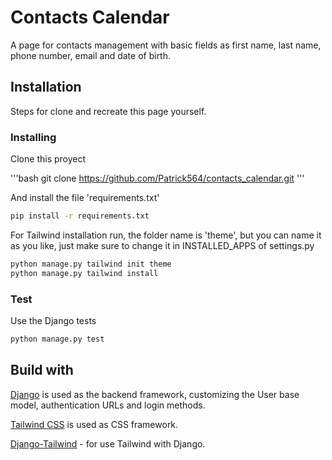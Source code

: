 # Contacts Calendar

A page for contacts management with basic fields as first name, last name,
phone number, email and date of birth.

## Installation

Steps for clone and recreate this page yourself.

### Installing

Clone this proyect

'''bash
git clone https://github.com/Patrick564/contacts_calendar.git
'''

And install the file 'requirements.txt'

```bash
pip install -r requirements.txt
```

For Tailwind installation run, the folder name is 'theme', but you can name it
as you like, just make sure to change it in INSTALLED_APPS of settings.py

```bash
python manage.py tailwind init theme
python manage.py tailwind install
```

### Test

Use the Django tests

```bash
python manage.py test
```

## Build with

[Django](https://github.com/django/django) is used as the backend framework,
customizing the User base model, authentication URLs and login methods.

[Tailwind CSS](https://github.com/tailwindcss/tailwindcss) is used as CSS framework.

[Django-Tailwind](https://pypi.org/project/django-tailwind/) - for use Tailwind with Django.
